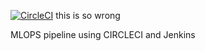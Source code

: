 [![CircleCI](https://circleci.com/gh/lesh3000/proj5.svg?style=svg)](https://circleci.com/gh/lesh3000/proj5)
this is so wrong

MLOPS pipeline using CIRCLECI and Jenkins
